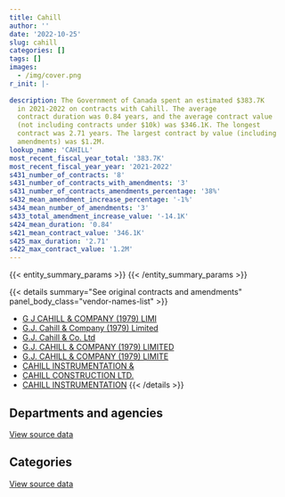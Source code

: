 ```yaml
---
title: Cahill
author: ''
date: '2022-10-25'
slug: cahill
categories: []
tags: []
images:
  - /img/cover.png
r_init: |-
  
description: The Government of Canada spent an estimated $383.7K
  in 2021-2022 on contracts with Cahill. The average
  contract duration was 0.84 years, and the average contract value
  (not including contracts under $10k) was $346.1K. The longest
  contract was 2.71 years. The largest contract by value (including
  amendments) was $1.2M.
lookup_name: 'CAHILL'
most_recent_fiscal_year_total: '383.7K'
most_recent_fiscal_year_year: '2021-2022'
s431_number_of_contracts: '8'
s431_number_of_contracts_with_amendments: '3'
s431_number_of_contracts_amendments_percentage: '38%'
s432_mean_amendment_increase_percentage: '-1%'
s434_mean_number_of_amendments: '3'
s433_total_amendment_increase_value: '-14.1K'
s424_mean_duration: '0.84'
s421_mean_contract_value: '346.1K'
s425_max_duration: '2.71'
s422_max_contract_value: '1.2M'
---
```


<script src="/rmarkdown-libs/htmlwidgets/htmlwidgets.js"></script>
<link href="/rmarkdown-libs/datatables-css/datatables-crosstalk.css" rel="stylesheet" />
<script src="/rmarkdown-libs/datatables-binding/datatables.js"></script>
<script src="/rmarkdown-libs/jquery/jquery-3.6.0.min.js"></script>
<link href="/rmarkdown-libs/dt-core-bootstrap/css/dataTables.bootstrap.min.css" rel="stylesheet" />
<link href="/rmarkdown-libs/dt-core-bootstrap/css/dataTables.bootstrap.extra.css" rel="stylesheet" />
<script src="/rmarkdown-libs/dt-core-bootstrap/js/jquery.dataTables.min.js"></script>
<script src="/rmarkdown-libs/dt-core-bootstrap/js/dataTables.bootstrap.min.js"></script>
<link href="/rmarkdown-libs/crosstalk/css/crosstalk.min.css" rel="stylesheet" />
<script src="/rmarkdown-libs/crosstalk/js/crosstalk.min.js"></script>
<script src="/rmarkdown-libs/htmlwidgets/htmlwidgets.js"></script>
<link href="/rmarkdown-libs/datatables-css/datatables-crosstalk.css" rel="stylesheet" />
<script src="/rmarkdown-libs/datatables-binding/datatables.js"></script>
<script src="/rmarkdown-libs/jquery/jquery-3.6.0.min.js"></script>
<link href="/rmarkdown-libs/dt-core-bootstrap/css/dataTables.bootstrap.min.css" rel="stylesheet" />
<link href="/rmarkdown-libs/dt-core-bootstrap/css/dataTables.bootstrap.extra.css" rel="stylesheet" />
<script src="/rmarkdown-libs/dt-core-bootstrap/js/jquery.dataTables.min.js"></script>
<script src="/rmarkdown-libs/dt-core-bootstrap/js/dataTables.bootstrap.min.js"></script>
<link href="/rmarkdown-libs/crosstalk/css/crosstalk.min.css" rel="stylesheet" />
<script src="/rmarkdown-libs/crosstalk/js/crosstalk.min.js"></script>

{{< entity_summary_params >}}
{{< /entity_summary_params >}}

{{< details summary="See original contracts and amendments" panel_body_class="vendor-names-list" >}}
- [G J CAHILL & COMPANY (1979) LIMI](https://search.open.canada.ca/en/ct/?sort=contract_value_f%20desc&page=1&search_text=%22G%20J%20CAHILL%20%26%20COMPANY%20%281979%29%20LIMI%22)
- [G.J. Cahill & Company (1979) Limited](https://search.open.canada.ca/en/ct/?sort=contract_value_f%20desc&page=1&search_text=%22G.J.%20Cahill%20%26%20Company%20%281979%29%20Limited%22)
- [G.J. Cahill & Co. Ltd](https://search.open.canada.ca/en/ct/?sort=contract_value_f%20desc&page=1&search_text=%22G.J.%20Cahill%20%26%20Co.%20Ltd%22)
- [G.J. CAHILL & COMPANY (1979) LIMITED](https://search.open.canada.ca/en/ct/?sort=contract_value_f%20desc&page=1&search_text=%22G.J.%20CAHILL%20%26%20COMPANY%20%281979%29%20LIMITED%22)
- [G.J. CAHILL & COMPANY (1979) LIMITE](https://search.open.canada.ca/en/ct/?sort=contract_value_f%20desc&page=1&search_text=%22G.J.%20CAHILL%20%26%20COMPANY%20%281979%29%20LIMITE%22)
- [CAHILL INSTRUMENTATION &](https://search.open.canada.ca/en/ct/?sort=contract_value_f%20desc&page=1&search_text=%22CAHILL%20INSTRUMENTATION%20%26%22)
- [CAHILL CONSTRUCTION LTD.](https://search.open.canada.ca/en/ct/?sort=contract_value_f%20desc&page=1&search_text=%22CAHILL%20CONSTRUCTION%20LTD.%22)
- [CAHILL INSTRUMENTATION](https://search.open.canada.ca/en/ct/?sort=contract_value_f%20desc&page=1&search_text=%22CAHILL%20INSTRUMENTATION%22)
{{< /details >}}

## Departments and agencies

<div id="htmlwidget-1" style="width:100%;height:auto;" class="datatables html-widget"></div>
<script type="application/json" data-for="htmlwidget-1">{"x":{"style":"bootstrap","filter":"none","vertical":false,"data":[["<a href=\"/departments/dfo-mpo/\">Fisheries and Oceans Canada<\/a>","<a href=\"/departments/pwgsc-tpsgc/\">Public Services and Procurement Canada<\/a>"],[77229.84,null],[null,1503172.53],[null,420603.31],[null,383707.63]],"container":"<table class=\"table table-striped table-hover row-border order-column display\">\n  <thead>\n    <tr>\n      <th>Department<\/th>\n      <th>2018-2019<\/th>\n      <th>2019-2020<\/th>\n      <th>2020-2021<\/th>\n      <th>2021-2022<\/th>\n    <\/tr>\n  <\/thead>\n<\/table>","options":{"order":[[4,"desc"]],"pageLength":10,"autoWidth":true,"columnDefs":[{"targets":1,"render":"function(data, type, row, meta) {\n    return type !== 'display' ? data : DTWidget.formatCurrency(data, \"$\", 2, 3, \",\", \".\", true, null);\n  }"},{"targets":2,"render":"function(data, type, row, meta) {\n    return type !== 'display' ? data : DTWidget.formatCurrency(data, \"$\", 2, 3, \",\", \".\", true, null);\n  }"},{"targets":3,"render":"function(data, type, row, meta) {\n    return type !== 'display' ? data : DTWidget.formatCurrency(data, \"$\", 2, 3, \",\", \".\", true, null);\n  }"},{"targets":4,"render":"function(data, type, row, meta) {\n    return type !== 'display' ? data : DTWidget.formatCurrency(data, \"$\", 2, 3, \",\", \".\", true, null);\n  }"},{"width":"16%","targets":[1,2,3,4]},{"className":"dt-right","targets":[1,2,3,4]}],"orderClasses":false}},"evals":["options.columnDefs.0.render","options.columnDefs.1.render","options.columnDefs.2.render","options.columnDefs.3.render"],"jsHooks":[]}</script>
<p class="text-right">
<a href="https://github.com/GoC-Spending/contracts-data/tree/main/data/out/vendors/cahill/summary_by_fiscal_year_by_department.csv" class="source-data-link btn btn-link">View source data</a>
</p>

## Categories

<div id="htmlwidget-2" style="width:100%;height:auto;" class="datatables html-widget"></div>
<script type="application/json" data-for="htmlwidget-2">{"x":{"style":"bootstrap","filter":"none","vertical":false,"data":[["<a href=\"/categories/facilities_and_construction/\">Facilities and construction<\/a>","<a href=\"/categories/transportation_and_logistics/\">Transportation and logistics<\/a>"],[16073.55,61156.29],[1503172.53,null],[420603.31,null],[383707.63,null]],"container":"<table class=\"table table-striped table-hover row-border order-column display\">\n  <thead>\n    <tr>\n      <th>Category<\/th>\n      <th>2018-2019<\/th>\n      <th>2019-2020<\/th>\n      <th>2020-2021<\/th>\n      <th>2021-2022<\/th>\n    <\/tr>\n  <\/thead>\n<\/table>","options":{"order":[[4,"desc"]],"dom":"t","pageLength":30,"autoWidth":true,"columnDefs":[{"targets":1,"render":"function(data, type, row, meta) {\n    return type !== 'display' ? data : DTWidget.formatCurrency(data, \"$\", 2, 3, \",\", \".\", true, null);\n  }"},{"targets":2,"render":"function(data, type, row, meta) {\n    return type !== 'display' ? data : DTWidget.formatCurrency(data, \"$\", 2, 3, \",\", \".\", true, null);\n  }"},{"targets":3,"render":"function(data, type, row, meta) {\n    return type !== 'display' ? data : DTWidget.formatCurrency(data, \"$\", 2, 3, \",\", \".\", true, null);\n  }"},{"targets":4,"render":"function(data, type, row, meta) {\n    return type !== 'display' ? data : DTWidget.formatCurrency(data, \"$\", 2, 3, \",\", \".\", true, null);\n  }"},{"width":"16%","targets":[1,2,3,4]},{"className":"dt-right","targets":[1,2,3,4]}],"orderClasses":false,"lengthMenu":[10,25,30,50,100]}},"evals":["options.columnDefs.0.render","options.columnDefs.1.render","options.columnDefs.2.render","options.columnDefs.3.render"],"jsHooks":[]}</script>
<p class="text-right">
<a href="https://github.com/GoC-Spending/contracts-data/tree/main/data/out/vendors/cahill/summary_by_fiscal_year_by_category.csv" class="source-data-link btn btn-link">View source data</a>
</p>
